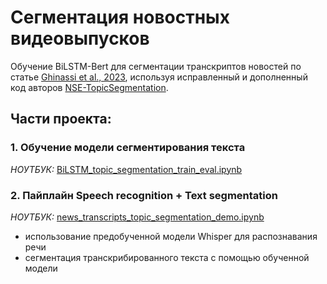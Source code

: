 # Сегментация новостных видеовыпусков
Обучение BiLSTM-Bert для сегментации транскриптов новостей по статье [Ghinassi et al., 2023](https://peerj.com/articles/cs-1593/), используя исправленный и дополненный код авторов [NSE-TopicSegmentation](https://github.com/tony-pitchblack/NSE-TopicSegmentation).

## Части проекта:

### 1. Обучение модели сегментирования текста 
*НОУТБУК:* [BiLSTM_topic_segmentation_train_eval.ipynb](https://githubtocolab.com/tony-pitchblack/news-segmentation/blob/main/BiLSTM_topic_segmentation_train_eval.ipynb)

### 2. Пайплайн Speech recognition + Text segmentation
*НОУТБУК:* [news_transcripts_topic_segmentation_demo.ipynb](https://colab.research.google.com/github/tony-pitchblack/news-segmentation/blob/main/news_transcripts_topic_segmentation_demo.ipynb)

* использование предобученной модели Whisper для распознавания речи
* сегментация транскрибированного текста с помощью обученной модели
